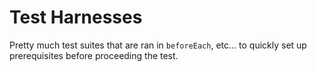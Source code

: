 # Test Harnesses

Pretty much test suites that are ran in `beforeEach`, etc... to quickly set up prerequisites before proceeding the test.
